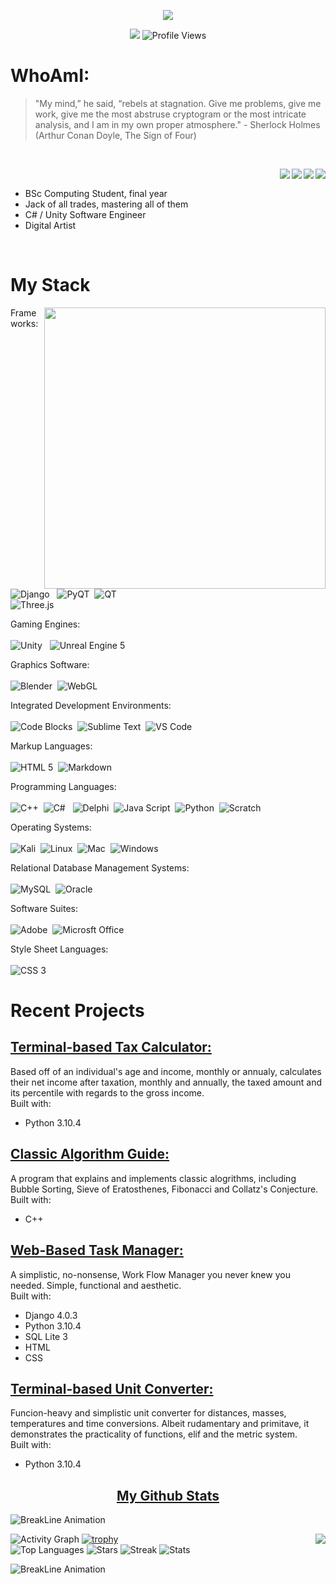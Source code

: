 <!--- Hero Image --->
<p align="center">
  <img src="https://raw.githubusercontent.com/Thorin-the-Bearded/Thorin-the-Bearded/main/images/hero.gif"/>
</p>

<!--- Headline --->
<p align="center">
  <img src="https://img.shields.io/badge/BSc%20Computing-III-5102fc?style=for-the-badge" />
  <img src="https://komarev.com/ghpvc/?username=Thorin-the-Bearded&color=5102fc&style=for-the-badge" alt="Profile Views">
</p>

<!--- About --->

# WhoAmI:

> "My mind,” he said, “rebels at stagnation. Give me problems, give me work, give me the most abstruse cryptogram or the most intricate analysis, and I am in my own proper atmosphere." - Sherlock Holmes (Arthur Conan Doyle, The Sign of Four)

<br>

<a href="https://t.me/Thorin_theBearded"><img align="right" src="https://img.shields.io/badge/Telegram-26A5E4?logo=telegram&style=for-the-badge&logoColor=white"></a>
<a href="https://twitter.com/Thorin_Bearded"><img align="right" src="https://img.shields.io/badge/Twitter-1DA1F2?logo=twitter&style=for-the-badge&logoColor=white"></a>
<a href="https://www.hackerrank.com/bearded_viking"><img align="right" src="https://img.shields.io/badge/HackerRank-00EA64?logo=hackerrank&style=for-the-badge&logoColor=white"></a>
<a href="https://www.codecademy.com/profiles/Thorin-the-Bearded"><img align="right" src="https://img.shields.io/badge/CodeCademy-1F4056?logo=codecademy&style=for-the-badge&logoColor=white"></a>

<br>

- BSc Computing Student, final year
- Jack of all trades, mastering all of them
- C# / Unity Software Engineer
- Digital Artist

<br>

<!--- Competence --->
# My Stack

<img align="right" width="450" src="https://raw.githubusercontent.com/Thorin-the-Bearded/Thorin-the-Bearded/main/images/stack.gif">

Frameworks:<br><br>
![Django](https://img.shields.io/badge/Django-092E20?logo=django&style=for-the-badge&logoColor=white) &nbsp;
![PyQT](https://img.shields.io/badge/PyQT-41CD52?logo=qt&style=for-the-badge&logoColor=white)&nbsp;
![QT](https://img.shields.io/badge/QT-41CD52?logo=qt&style=for-the-badge&logoColor=white)<br>
![Three.js](https://img.shields.io/badge/Three.js-000000?logo=three.js&style=for-the-badge&logoColor=white)<br>

Gaming Engines:<br><br>
![Unity](https://img.shields.io/badge/Unity-000000?logo=unity&style=for-the-badge&logoColor=white) &nbsp;
![Unreal Engine 5](https://img.shields.io/badge/Unreal%20Engine%205-0E1128?logo=unrealengine&style=for-the-badge&logoColor=white)<br>

Graphics Software:<br><br>
![Blender](https://img.shields.io/badge/Blender-F5792A?logo=blender&style=for-the-badge&logoColor=white)&nbsp;
![WebGL](https://img.shields.io/badge/WebGL-990000?logo=webgl&style=for-the-badge&logoColor=white)<br>

Integrated Development Environments:<br><br>
![Code Blocks](https://img.shields.io/badge/Code%20Blocks-2d9625?logo=windows&style=for-the-badge&logoColor=white)&nbsp;
![Sublime Text](https://img.shields.io/badge/Sublime%20Text-FF9800?logo=sublimetext&style=for-the-badge&logoColor=white)&nbsp;
![VS Code](https://img.shields.io/badge/Visual%20Studio%20Code-007ACC?logo=visualstudiocode&style=for-the-badge&logoColor=white)<br>

Markup Languages:<br><br>
![HTML 5](https://img.shields.io/badge/HTML5-E34F26?logo=html5&style=for-the-badge&logoColor=white)&nbsp;
![Markdown](https://img.shields.io/badge/Markdown-000000?logo=markdown&style=for-the-badge&logoColor=white)<br>

Programming Languages:<br><br>
![C++](https://img.shields.io/badge/C++-00599C?logo=cplusplus&style=for-the-badge&logoColor=white)&nbsp;
![C#](https://img.shields.io/badge/C%23-239120?logo=csharp&style=for-the-badge&logoColor=white) &nbsp;
![Delphi](https://img.shields.io/badge/Delphi-EE1F35?logo=delphi&style=for-the-badge&logoColor=white)&nbsp;
![Java Script](https://img.shields.io/badge/Java%20Script-F7DF1E?logo=javascript&style=for-the-badge&logoColor=white)&nbsp;
![Python](https://img.shields.io/badge/Python-3776AB?logo=python&style=for-the-badge&logoColor=white)&nbsp;
![Scratch](https://img.shields.io/badge/Scratch-4D97FF?logo=scratch&style=for-the-badge&logoColor=white)<br>

Operating Systems:<br><br>
![Kali](https://img.shields.io/badge/Kali%20Linux-557C94?logo=kalilinux&style=for-the-badge&logoColor=white)&nbsp;
![Linux](https://img.shields.io/badge/Linux-FCC624?logo=linux&style=for-the-badge&logoColor=white)&nbsp;
![Mac](https://img.shields.io/badge/macos-000000?logo=macos&style=for-the-badge&logoColor=white)&nbsp;
![Windows](https://img.shields.io/badge/Windows-0078D6?logo=windows&style=for-the-badge&logoColor=white)<br>

Relational Database Management Systems:<br><br>
![MySQL](https://img.shields.io/badge/MySQL-4479A1?logo=mysql&style=for-the-badge&logoColor=white)&nbsp;
![Oracle](https://img.shields.io/badge/Oracle-F80000?logo=oracle&style=for-the-badge&logoColor=white)<br>

Software Suites: <br><br>
![Adobe](https://img.shields.io/badge/Adobe-FF0000?logo=adobe&style=for-the-badge&logoColor=white)&nbsp;
![Microsft Office](https://img.shields.io/badge/Microsoft&20Office-D83B01?logo=microsoftoffice&style=for-the-badge&logoColor=white)<br>

Style Sheet Languages:<br><br>
![CSS 3](https://img.shields.io/badge/CSS3-1572B6?logo=css3&style=for-the-badge&logoColor=white)<br>

<!--- Projects --->
# Recent Projects

## [ Terminal-based Tax Calculator: ](https://github.com/Thorin-the-Bearded/taxCalculatorZA)

Based off of an individual's age and income, monthly or annualy, calculates their net income after taxation, monthly and annually, the taxed amount and its percentile with regards to the gross income.  <br>
Built with:
- Python 3.10.4

## [ Classic Algorithm Guide: ](https://github.com/Thorin-the-Bearded/Izumi_ClassicAlgorithmGuide/)

A program that explains and implements classic alogrithms, including Bubble Sorting, Sieve of Eratosthenes, Fibonacci and Collatz's Conjecture.  <br>
Built with:
- C++

## [ Web-Based Task Manager: ](https://github.com/Thorin-the-Bearded/TaskFlow)

A simplistic, no-nonsense, Work Flow Manager you never knew you needed. Simple, functional and aesthetic. <br>
Built with:
- Django 4.0.3
- Python 3.10.4
- SQL Lite 3
- HTML
- CSS

## [ Terminal-based Unit Converter: ](https://github.com/Thorin-the-Bearded/UnitConverter)

Funcion-heavy and simplistic unit converter for distances, masses, temperatures and time conversions. Albeit rudamentary and primitave, it demonstrates the practicality of functions, elif and the metric system. <br>
Built with:
- Python 3.10.4

<!--- Stats --->

<h2 align="center"><u>My Github Stats</u></h2>

![BreakLine Animation](https://user-images.githubusercontent.com/73097560/115834477-dbab4500-a447-11eb-908a-139a6edaec5c.gif)

![Activity Graph](https://activity-graph.herokuapp.com/graph?username=Thorin-the-Bearded&theme=react-dark)
[![trophy](https://github-profile-trophy.vercel.app/?username=Thorin-the-Bearded&theme=algolia&row=2&column=3)](https://github.com/ryo-ma/github-profile-trophy&margin)
<img align="right" src="https://metrics.lecoq.io/Thorin-the-Bearded?template=classic&isocalendar=1&achievements=1&introduction=1&isocalendar.duration=half-year&achievements.threshold=C&achievements.secrets=true&achievements.display=detailed&achievements.limit=0&introduction.title=true&config.timezone=Africa%2FJohannesburg">	
![Top Languages](https://github-readme-stats.vercel.app/api/top-langs/?username=Thorin-the-Bearded&theme=algolia)
![Stars](https://github-readme-stats.vercel.app/api?username=Thorin-the-Bearded&show_icons=true&locale=en&count_private=true&hide_rank=true&custom_title=My%20GitHub%20Stats&disable_animations=true&theme=algolia)
![Streak](https://github-readme-streak-stats.herokuapp.com/?user=Thorin-the-Bearded&theme=algolia)
![Stats](https://github-readme-stats.vercel.app/api?username=Thorin-the-Bearded&show_icons=true&theme=algolia)

![BreakLine Animation](https://user-images.githubusercontent.com/73097560/115834477-dbab4500-a447-11eb-908a-139a6edaec5c.gif)
